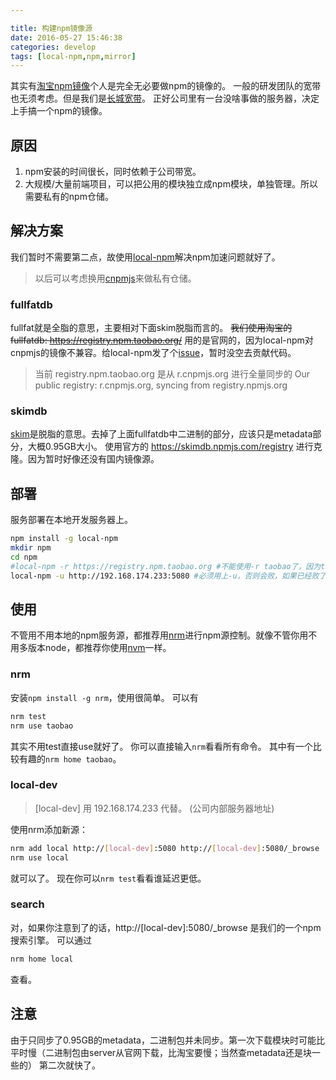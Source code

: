 ```yaml
---

title: 构建npm镜像源
date: 2016-05-27 15:46:38
categories: develop
tags: [local-npm,npm,mirror]
---
```


其实有[淘宝npm镜像](https://npm.taobao.org/)个人是完全无必要做npm的镜像的。
一般的研发团队的宽带也无须考虑。但是我们是[长城宽带](http://club.autohome.com.cn/bbs/thread-a-100024-44338780-1.html)。
正好公司里有一台没啥事做的服务器，决定上手搞一个npm的镜像。

<!--more-->

## 原因
1. npm安装的时间很长，同时依赖于公司带宽。
2. 大规模/大量前端项目，可以把公用的模块独立成npm模块，单独管理。所以需要私有的npm仓储。

## 解决方案
我们暂时不需要第二点，故使用[local-npm](https://github.com/nolanlawson/local-npm)解决npm加速问题就好了。
>以后可以考虑换用[cnpmjs](https://github.com/cnpm/cnpmjs.org)来做私有仓储。

### fullfatdb
fullfat就是全脂的意思，主要相对下面skim脱脂而言的。
~~我们使用淘宝的fullfatdb: https://registry.npm.taobao.org/~~
用的是官网的，因为local-npm对cnpmjs的镜像不兼容。给local-npm发了个[issue](https://github.com/nolanlawson/local-npm/issues/123)，暂时没空去贡献代码。

>当前 registry.npm.taobao.org 是从 r.cnpmjs.org 进行全量同步的
>Our public registry: r.cnpmjs.org, syncing from registry.npmjs.org

### skimdb
[skim](http://dict.youdao.com/w/skim)是脱脂的意思。去掉了上面fullfatdb中二进制的部分，应该只是metadata部分，大概0.95GB大小。
使用官方的 https://skimdb.npmjs.com/registry 进行克隆。因为暂时好像还没有国内镜像源。

## 部署
服务部署在本地开发服务器上。
```sh
npm install -g local-npm
mkdir npm
cd npm
#local-npm -r https://registry.npm.taobao.org #不能使用-r taobao了，因为taobao是cnpmjs架设的，而-r只支持local-npm或者源站。
local-npm -u http://192.168.174.233:5080 #必须用上-u，否则会败，如果已经败了，在client上记得跑`npm cache clean`清理一下。
```

## 使用
不管用不用本地的npm服务源，都推荐用[nrm](https://github.com/Pana/nrm)进行npm源控制。就像不管你用不用多版本node，都推荐你使用[nvm](http://nvm.sh)一样。

### nrm
安装`npm install -g nrm`，使用很简单。
可以有
```sh
nrm test
nrm use taobao
```
其实不用test直接use就好了。
你可以直接输入`nrm`看看所有命令。
其中有一个比较有趣的`nrm home taobao`。

### local-dev
>[local-dev] 用 192.168.174.233 代替。 (公司内部服务器地址)

使用nrm添加新源：
```sh
nrm add local http://[local-dev]:5080 http://[local-dev]:5080/_browse
nrm use local
```
就可以了。
现在你可以`nrm test`看看谁延迟更低。

### search
对，如果你注意到了的话，http://[local-dev]:5080/_browse 是我们的一个npm搜索引擎。
可以通过
```sh
nrm home local
```
查看。

## 注意
由于只同步了0.95GB的metadata，二进制包并未同步。第一次下载模块时可能比平时慢（二进制包由server从官网下载，比淘宝要慢；当然查metadata还是块一些的）
第二次就快了。
